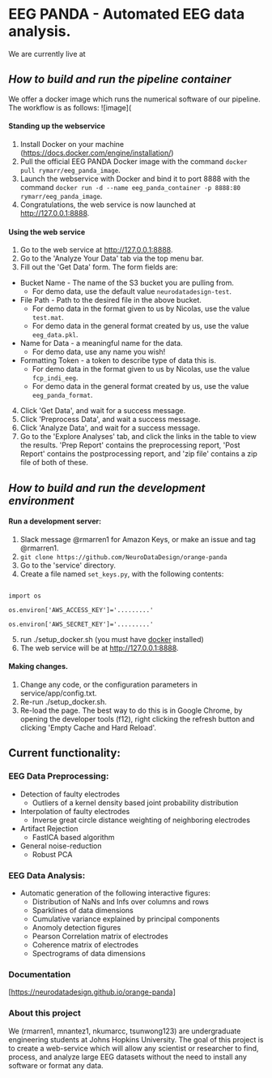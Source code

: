 # EEG PANDA - Automated EEG data analysis.
We are currently live at

##  *How to build and run the pipeline container*
We offer a docker image which runs the numerical software of our pipeline. The workflow is as follows:
![image](

#### Standing up the webservice
1. Install Docker on your machine (https://docs.docker.com/engine/installation/)
2. Pull the official EEG PANDA Docker image with the command `docker pull rymarr/eeg_panda_image`.
3. Launch the webservice with Docker and bind it to port 8888 with the command `docker run -d --name eeg_panda_container -p 8888:80 rymarr/eeg_panda_image`.
3. Congratulations, the web service is now launched at http://127.0.0.1:8888.

#### Using the web service
1. Go to the web service at http://127.0.0.1:8888.
2. Go to the 'Analyze Your Data' tab via the top menu bar.
3. Fill out the 'Get Data' form. The form fields are:
  * Bucket Name - The name of the S3 bucket you are pulling from.
    * For demo data, use the default value `neurodatadesign-test`.
  * File Path - Path to the desired file in the above bucket.
    * For demo data in the format given to us by Nicolas, use the value `test.mat`.
    * For demo data in the general format created by us, use the value `eeg_data.pkl`.
  * Name for Data - a meaningful name for the data.
    * For demo data, use any name you wish!
  * Formatting Token - a token to describe type of data this is.
    * For demo data in the format given to us by Nicolas, use the value `fcp_indi_eeg`.
    * For demo data in the general format created by us, use the value `eeg_panda_format`.
4. Click 'Get Data', and wait for a success message.
5. Click 'Preprocess Data', and wait a success message.
6. Click 'Analyze Data', and wait for a success message.
7. Go to the 'Explore Analyses' tab, and click the links in the table to view the results. 'Prep Report' contains the preprocessing report, 'Post Report' contains the postprocessing report, and 'zip file' contains a zip file of both of these.

##  *How to build and run the development environment*
#### Run a development server:
  1. Slack message @rmarren1 for Amazon Keys, or make an issue and tag @rmarren1.
  2. `git clone https://github.com/NeuroDataDesign/orange-panda`
  3. Go to the 'service' directory.
  4. Create a file named `set_keys.py`, with the following contents:
  ```
  
  import os
  
  os.environ['AWS_ACCESS_KEY']='.........'
  
  os.environ['AWS_SECRET_KEY']='.........'
  
  ```
  5. run ./setup_docker.sh (you must have [docker](https://docs.docker.com/engine/installation/) installed)
  6. The web service will be at http://127.0.0.1:8888. 
  
#### Making changes.
  1. Change any code, or the configuration parameters in service/app/config.txt.
  2. Re-run ./setup_docker.sh.
  3. Re-load the page. The best way to do this is in Google Chrome, by opening the developer tools (f12), right clicking the refresh button and clicking 'Empty Cache and Hard Reload'.

## Current functionality:

### EEG Data Preprocessing:
* Detection of faulty electrodes
  * Outliers of a kernel density based joint probability distribution
* Interpolation of faulty electrodes
  * Inverse great circle distance weighting of neighboring electrodes
* Artifact Rejection
  * FastICA based algorithm
* General noise-reduction
  * Robust PCA
  
### EEG Data Analysis:
* Automatic generation of the following interactive figures:
  * Distribution of NaNs and Infs over columns and rows
  * Sparklines of data dimensions
  * Cumulative variance explained by principal components
  * Anomoly detection figures
  * Pearson Correlation matrix of electrodes
  * Coherence matrix of electrodes
  * Spectrograms of data dimensions

### Documentation
[https://neurodatadesign.github.io/orange-panda]

### About this project
We (rmarren1, mnantez1, nkumarcc, tsunwong123) are undergraduate engineering students at Johns Hopkins University.
The goal of this project is to create a web-service which will allow any scientist or researcher to find, process, and analyze large EEG datasets without the need to install any software or format any data.
